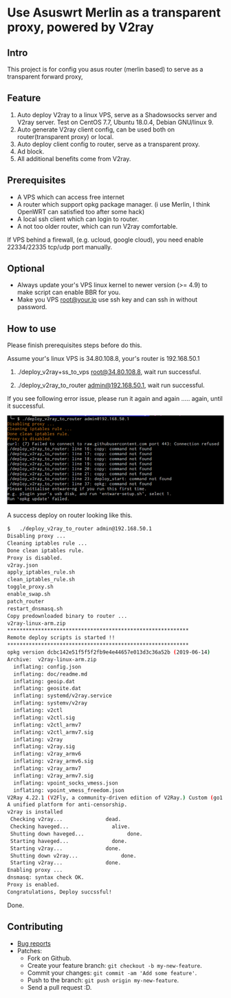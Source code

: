 # Use Asuswrt Merlin as a transparent proxy, powered by V2ray

## Intro

This project is for config you asus router (merlin based) to serve as a transparent forward proxy,

## Feature
1. Auto deploy V2ray to a linux VPS, serve as a Shadowsocks server and V2ray server.
   Test on CentOS 7.7, Ubuntu 18.0.4, Debian GNU/linux 9.
2. Auto generate V2ray client config, can be used both on router(transparent proxy) or local.
2. Auto deploy client config to router, serve as a transparent proxy.
3. Ad block.
4. All additional benefits come from V2ray.

## Prerequisites

- A VPS which can access free internet
- A router which support opkg package manager. (i use Merlin, I think OpenWRT can satisfied too after some hack)
- A local ssh client which can login to router.
- A not too older router, which can run V2ray comfortable.

If VPS behind a firewall, (e.g. ucloud, google cloud), you need enable 22334/22335 tcp/udp port manually.

## Optional

- Always update your's VPS linux kernel to newer version (>= 4.9) to make script can enable BBR for you.
- Make you VPS root@your.ip use ssh key and can ssh in without password.

## How to use

Please finish prerequisites steps before do this.

Assume your's linux VPS is 34.80.108.8, your's router is 192.168.50.1

1) ./deploy_v2ray+ss_to_vps root@34.80.108.8, wait run successful.

2) ./deploy_v2ray_to_router admin@192.168.50.1, wait run successful.

If you see following error issue, please run it again and again ..... again, until it successful.

![error_msg](/image.png)

A success deploy on router looking like this.

```sh
$   ./deploy_v2ray_to_router admin@192.168.50.1
Disabling proxy ...
Cleaning iptables rule ...
Done clean iptables rule.
Proxy is disabled.
v2ray.json                                                                                                                                                  100% 7461   445.2KB/s   00:00
apply_iptables_rule.sh                                                                                                                                      100% 1940   199.6KB/s   00:00
clean_iptables_rule.sh                                                                                                                                      100% 1072   187.4KB/s   00:00
toggle_proxy.sh                                                                                                                                             100% 1583   234.8KB/s   00:00
enable_swap.sh                                                                                                                                              100%  482    59.9KB/s   00:00
patch_router                                                                                                                                                100%  214    40.9KB/s   00:00
restart_dnsmasq.sh                                                                                                                                   100%   84    16.8KB/s   00:00
Copy predownloaded binary to router ...
v2ray-linux-arm.zip                                                                                                                                         100%   25MB   5.6MB/s   00:04
***********************************************************
Remote deploy scripts is started !!
***********************************************************
opkg version dcbc142e51f5f5f2fb9e4e44657e013d3c36a52b (2019-06-14)
Archive:  v2ray-linux-arm.zip
  inflating: config.json
  inflating: doc/readme.md
  inflating: geoip.dat
  inflating: geosite.dat
  inflating: systemd/v2ray.service
  inflating: systemv/v2ray
  inflating: v2ctl
  inflating: v2ctl.sig
  inflating: v2ctl_armv7
  inflating: v2ctl_armv7.sig
  inflating: v2ray
  inflating: v2ray.sig
  inflating: v2ray_armv6
  inflating: v2ray_armv6.sig
  inflating: v2ray_armv7
  inflating: v2ray_armv7.sig
  inflating: vpoint_socks_vmess.json
  inflating: vpoint_vmess_freedom.json
V2Ray 4.22.1 (V2Fly, a community-driven edition of V2Ray.) Custom (go1.13 linux/arm)
A unified platform for anti-censorship.
v2ray is installed
 Checking v2ray...              dead.
 Checking haveged...              alive.
 Shutting down haveged...              done.
 Starting haveged...              done.
 Starting v2ray...              done.
 Shutting down v2ray...              done.
 Starting v2ray...              done.
Enabling proxy ...
dnsmasq: syntax check OK.
Proxy is enabled.
Congratulations, Deploy succssful!
```

Done.

## Contributing

  * [Bug reports](https://github.com/zw963/asuswrt-merlin-v2ray/issues)
  * Patches:
    * Fork on Github.
    * Create your feature branch: `git checkout -b my-new-feature`.
    * Commit your changes: `git commit -am 'Add some feature'`.
    * Push to the branch: `git push origin my-new-feature`.
    * Send a pull request :D.
